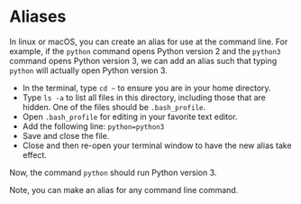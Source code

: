 # Aliases

In linux or macOS, you can create an alias for use at the command line.  For
example, if the `python` command opens Python version 2 and the `python3`
command opens Python version 3, we can add an alias such that typing
`python` will actually open Python version 3.

* In the terminal, type `cd ~` to ensure you are in your home directory.
* Type `ls -a` to list all files in this directory, including those that are
hidden.  One of the files should be `.bash_profile`.
* Open `.bash_profile` for editing in your favorite text editor.
* Add the following line: `python=python3`
* Save and close the file.
* Close and then re-open your terminal window to have the new alias take
effect.
  
Now, the command `python` should run Python version 3.  

Note, you can make an alias for any command line command.
